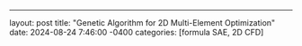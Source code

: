 ---
layout: post
title:  "Genetic Algorithm for 2D Multi-Element Optimization"
date:   2024-08-24 7:46:00 -0400
categories: [formula SAE, 2D CFD]